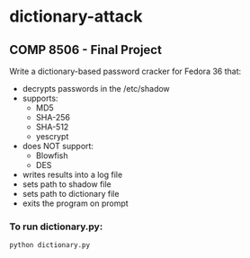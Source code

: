 # dictionary-attack

## COMP 8506 - Final Project

Write a dictionary-based password cracker for Fedora 36 that:
- decrypts passwords in the /etc/shadow
- supports:
  - MD5
  - SHA-256
  - SHA-512
  - yescrypt
 - does NOT support:
    - Blowfish
    - DES
 - writes results into a log file
 - sets path to shadow file
 - sets path to dictionary file
 - exits the program on prompt

### To run dictionary.py:

```python dictionary.py```

